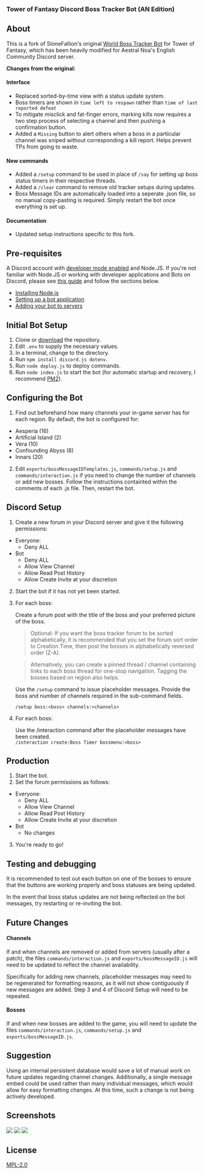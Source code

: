 ### Tower of Fantasy Discord Boss Tracker Bot (AN Edition)
## About

This is a fork of SloneFallion's original [World Boss Tracker Bot](https://github.com/SloneFallion/tof-boss-tracker) for Tower of Fantasy, which has been heavily modified for Aestral Noa's English Community Discord server.

**Changes from the original:**

#### Interface
* Replaced sorted-by-time view with a status update system.
* Boss timers are shown in `time left to respawn` rather than `time of last reported defeat`
* To mitigate misclick and fat-finger errors, marking kills now requires a two step process of selecting a channel and then pushing a confirmation button.
* Added a `Missing` button to alert others when a boss in a particular channel was sniped without corresponding a kill report. Helps prevent TPs from going to waste.
#### New commands
* Added a `/setup` command to be used in place of `/say` for setting up boss status timers in their respective threads.
* Added a `/clear` command to remove old tracker setups during updates.
* Boss Message IDs are automatically loaded into a seperate .json file, so no manual copy-pasting is required. Simply restart the bot once everything is set up.
#### Documentation
* Updated setup instructions specific to this fork.

## Pre-requisites
A Discord account with [developer mode enabled](https://support.discord.com/hc/en-us/articles/206346498-Where-can-I-find-my-User-Server-Message-ID-) and Node.JS.
If you're not familiar with Node.JS or working with developer applications and Bots on Discord, please see [this guide](https://discordjs.guide/preparations) and follow the sections below.  
* [Installing Node.js](https://discordjs.guide/preparations/#installing-node-js)  
* [Setting up a bot application](https://discordjs.guide/preparations/setting-up-a-bot-application.html)  
* [Adding your bot to servers](https://discordjs.guide/preparations/adding-your-bot-to-servers.html)

## Initial Bot Setup
1. Clone or [download](https://github.com/Jokoril/tof-boss-tracker-AN/archive/refs/heads/main.zip) the repository.
2. Edit `.env` to supply the necessary values.
3. In a terminal, change to the directory.
4. Run `npm install discord.js dotenv`.
5. Run `node deploy.js` to deploy commands.
6. Run `node index.js` to start the bot (for automatic startup and recovery, I recommend [PM2](https://pm2.keymetrics.io)).

## Configuring the Bot
1. Find out beforehand how many channels your in-game server has for each region. By default, the bot is configured for:
  * Aesperia (16)
  * Artificial Island (2)
  * Vera (10)
  * Confounding Abyss (8)
  * Innars (20)
  
2. Edit `exports/bossMessageIDTemplates.js`, `commands/setup.js` and `commands/interaction.js` if you need to change the number of channels or add new bosses. Follow the instructions containted within the comments of each .js file. Then, restart the bot.

## Discord Setup
1. Create a new forum in your Discord server and give it the following permissions:  
* Everyone:
  * Deny ALL
* Bot
  * Deny ALL
  * Allow View Channel
  * Allow Read Post History
  * Allow Create Invite at your discretion

2. Start the bot if it has not yet been started.

3. For each boss:

   Create a forum post with the title of the boss and your preferred picture of the boss.  
  
    >Optional: If you want the boss tracker forum to be sorted alphabetically, it is recommended that you set the forum sort order to Creation Time, then post the bosses  in alphabetically reversed order (Z-A). 
    
    > Alternatively, you can create a pinned thread / channel containing links to each boss thread for one-stop navigation. Tagging the bosses based on region also helps.

    Use the `/setup` command to issue placeholder messages. Provide the boss and number of channels required in the sub-command fields. 

    `/setup boss:<boss> channels:<channels>`  

4. For each boss:

    Use the /interaction command after the placeholder messages have been created.  
    `/interaction create:Boss Timer bossmenu:<boss>`


## Production
1. Start the bot.
2. Set the forum permissions as follows:
* Everyone:
  * Deny ALL
  * Allow View Channel
  * Allow Read Post History
  * Allow Create Invite at your discretion
* Bot
  * No changes

3. You're ready to go!

## Testing and debugging
It is recommended to test out each button on one of the bosses to ensure that the buttons are working properly and boss statuses are being updated. 

In the event that boss status updates are not being reflected on the bot messages, try restarting or re-inviting the bot.

## Future Changes
#### Channels
If and when channels are removed or added from servers (usually after a patch), the files `commands/interaction.js` and `exports/bossMessageID.js` will need to be updated to reflect the channel availability.  

Specifically for adding new channels, placeholder messages may need to be regenerated for formatting reasons, as it will not show contiguously if new messages are added. Step 3 and 4 of Discord Setup will need to be repeated.  

#### Bosses
If and when new bosses are added to the game, you will need to update the files `commands/interaction.js`, `commands/setup.js` and `exports/bossMessageID.js`.

## Suggestion
Using an internal persistent database would save a lot of manual work on future updates regarding channel changes. Additionally, a single message embed could be used rather than many individual messages, which would allow for easy formatting changes. At this time, such a change is not being actively developed.

## Screenshots
[![](https://i.imgur.com/kirOWGB.png)](https://i.imgur.com/kirOWGB.png)
[![](https://i.imgur.com/8EQi9Lz.png)](https://i.imgur.com/8EQi9Lz.png)
[![](https://i.imgur.com/SIt1skc.png)](https://i.imgur.com/SIt1skc.png)

## License
[MPL-2.0](https://choosealicense.com/licenses/mpl-2.0/)
